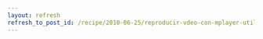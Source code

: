 ```yaml
---
layout: refresh
refresh_to_post_id: /recipe/2010-06-25/reproducir-vdeo-con-mplayer-utilizando-la-gpu-y-vdpau-para-decodificar.html
---
```

